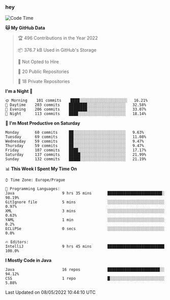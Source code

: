 ### hey

<!--START_SECTION:waka-->
![Code Time](http://img.shields.io/badge/Code%20Time-658%20hrs%2014%20mins-blue)

**🐱 My GitHub Data** 

> 🏆 496 Contributions in the Year 2022
 > 
> 📦 376.7 kB Used in GitHub's Storage 
 > 
> 🚫 Not Opted to Hire
 > 
> 📜 20 Public Repositories 
 > 
> 🔑 18 Private Repositories  
 > 
**I'm a Night 🦉** 

```text
🌞 Morning    101 commits    ████░░░░░░░░░░░░░░░░░░░░░   16.21% 
🌆 Daytime    203 commits    ████████░░░░░░░░░░░░░░░░░   32.58% 
🌃 Evening    206 commits    ████████░░░░░░░░░░░░░░░░░   33.07% 
🌙 Night      113 commits    ████░░░░░░░░░░░░░░░░░░░░░   18.14%

```
📅 **I'm Most Productive on Saturday** 

```text
Monday       60 commits     ██░░░░░░░░░░░░░░░░░░░░░░░   9.63% 
Tuesday      69 commits     ██░░░░░░░░░░░░░░░░░░░░░░░   11.08% 
Wednesday    59 commits     ██░░░░░░░░░░░░░░░░░░░░░░░   9.47% 
Thursday     59 commits     ██░░░░░░░░░░░░░░░░░░░░░░░   9.47% 
Friday       107 commits    ████░░░░░░░░░░░░░░░░░░░░░   17.17% 
Saturday     137 commits    █████░░░░░░░░░░░░░░░░░░░░   21.99% 
Sunday       132 commits    █████░░░░░░░░░░░░░░░░░░░░   21.19%

```


📊 **This Week I Spent My Time On** 

```text
⌚︎ Time Zone: Europe/Prague

💬 Programming Languages: 
Java                     9 hrs 35 mins       ████████████████████████░   98.19% 
GitIgnore file           5 mins              ░░░░░░░░░░░░░░░░░░░░░░░░░   0.97% 
XML                      3 mins              ░░░░░░░░░░░░░░░░░░░░░░░░░   0.63% 
YAML                     1 min               ░░░░░░░░░░░░░░░░░░░░░░░░░   0.2% 
ECLiPSe                  0 secs              ░░░░░░░░░░░░░░░░░░░░░░░░░   0.0%

🔥 Editors: 
IntelliJ                 9 hrs 45 mins       █████████████████████████   100.0%

```

**I Mostly Code in Java** 

```text
Java                     16 repos            ███████████████████████░░   94.12% 
CSS                      1 repo              █░░░░░░░░░░░░░░░░░░░░░░░░   5.88%

```



 Last Updated on 08/05/2022 10:44:10 UTC
<!--END_SECTION:waka-->
